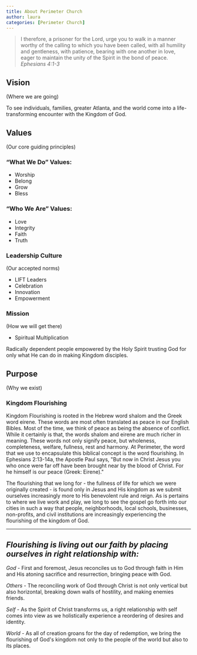 ```yaml
---
title: About Perimeter Church
author: laura
categories: [Perimeter Church]
---
```


> I therefore, a prisoner for the Lord, urge you to walk in a manner worthy of the calling to which you have been called, with all humility and gentleness, with patience, bearing with one another in love, eager to maintain the unity of the Spirit in the bond of peace.
*Ephesians 4:1-3*

## Vision
(Where we are going)

To see individuals, families, greater Atlanta, and the world come into a life-transforming encounter with the Kingdom of God.

## Values
(Our core guiding principles)

### “What We Do” Values:
* Worship
* Belong
* Grow
* Bless

### “Who We Are” Values:
* Love
* Integrity
* Faith
* Truth

### Leadership Culture
(Our accepted norms)

* LIFT Leaders
* Celebration
* Innovation
* Empowerment

### Mission
(How we will get there)

* Spiritual Multiplication

Radically dependent people empowered by the Holy Spirit trusting God for only what He can do in making Kingdom disciples.


## Purpose
(Why we exist)

### Kingdom Flourishing
Kingdom Flourishing is rooted in the Hebrew word shalom and the Greek word eirene. These words are most often translated as peace in our English Bibles. Most of the time, we think of peace as being the absence of conflict. While it certainly is that, the words shalom and eirene are much richer in meaning. These words not only signify peace, but wholeness, completeness, welfare, fullness, rest and harmony. At Perimeter, the word that we use to encapsulate this biblical concept is the word flourishing. In Ephesians 2:13-14a, the Apostle Paul says, "But now in Christ Jesus you who once were far off have been brought near by the blood of Christ. For he himself is our peace (Greek: Eirene)."

The flourishing that we long for - the fullness of life for which we were originally created - is found only in Jesus and His kingdom as we submit  ourselves increasingly more to His benevolent rule and reign. As is pertains to where we live work and play, we long to see the gospel go forth into
our cities in such a way that people, neighborhoods, local schools, businesses, non-profits, and civil institutions are increasingly experiencing the flourishing of the kingdom of God.

---

## *Flourishing is living out our faith by placing ourselves in right relationship with:*
*God* - First and foremost, Jesus reconciles us to God through
faith in Him and His atoning sacrifice and resurrection, bringing
peace with God.

*Others* - The reconciling work of God through Christ is not only
vertical but also horizontal, breaking down walls of hostility,
and making enemies friends.

*Self* - As the Spirit of Christ transforms us, a right relationship
with self comes into view as we holistically experience a
reordering of desires and identity.

*World* - As all of creation groans for the day of redemption, we
bring the flourishing of God's kingdom not only to the people of
the world but also to its places.
